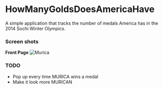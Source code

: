 HowManyGoldsDoesAmericaHave
===========================

A simple application that tracks the number of medals America has in the 2014 Sochi Winter Olympics. 

### Screen shots
**Front Page**
![Murica](http://i.imgur.com/emXAO5m.png "Look at the majestic MURICA win all of the medals")


### TODO
 - Pop up every time MURICA wins a medal
 - Make it look more MURICAN